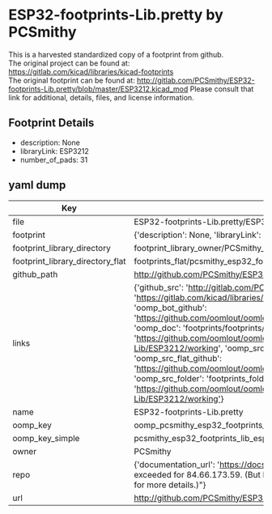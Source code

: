 # ESP32-footprints-Lib.pretty by PCSmithy  
This is a harvested standardized copy of a footprint from github.  
The original project can be found at:  
https://gitlab.com/kicad/libraries/kicad-footprints  
The original footprint can be found at:
http://gitlab.com/PCSmithy/ESP32-footprints-Lib.pretty/blob/master/ESP3212.kicad_mod
Please consult that link for additional, details, files, and license information.  
## Footprint Details
* description: None  
* libraryLink: ESP3212  
* number_of_pads: 31  
## yaml dump  
| Key | Value |  
| --- | --- |  
| file | ESP32-footprints-Lib.pretty/ESP3212.kicad_mod |  
| footprint | {'description': None, 'libraryLink': 'ESP3212', 'number_of_pads': 31} |  
| footprint_library_directory | footprint_library_owner/PCSmithy_ESP32-footprints-Lib.pretty |  
| footprint_library_directory_flat | footprints_flat/pcsmithy_esp32_footprints_lib_esp3212/working |  
| github_path | http://github.com/PCSmithy/ESP32-footprints-Lib.pretty/blob/master/ESP3212.kicad_mod |  
| links | {'github_src': 'http://gitlab.com/PCSmithy/ESP32-footprints-Lib.pretty/blob/master/ESP3212.kicad_mod', 'github_src_repo': 'https://gitlab.com/kicad/libraries/kicad-footprints', 'oomp_bot': 'footprints/pcsmithy_esp32_footprints_lib_esp3212/working', 'oomp_bot_github': 'https://github.com/oomlout/oomlout_oomp_footprint_bot/tree/main/footprints/pcsmithy_esp32_footprints_lib_esp3212/working', 'oomp_doc': 'footprints/footprints/PCSmithy/ESP32-footprints-Lib/ESP3212/working/', 'oomp_doc_github': 'https://github.com/oomlout/oomlout_oomp_footprint_doc/tree/main/footprints/footprints/PCSmithy/ESP32-footprints-Lib/ESP3212/working', 'oomp_src_flat': 'footprints_flat/footprints_flat/pcsmithy_esp32_footprints_lib_esp3212/working', 'oomp_src_flat_github': 'https://github.com/oomlout/oomlout_oomp_footprint_src/tree/main/footprints_flat/pcsmithy_esp32_footprints_lib_esp3212/working', 'oomp_src_folder': 'footprints_folder/footprints_folder/PCSmithy/ESP32-footprints-Lib/ESP3212/working', 'oomp_src_folder_github': 'https://github.com/oomlout/oomlout_oomp_footprint_src/tree/main/footprints_folder/PCSmithy/ESP32-footprints-Lib/ESP3212/working'} |  
| name | ESP32-footprints-Lib.pretty |  
| oomp_key | oomp_pcsmithy_esp32_footprints_lib_esp3212 |  
| oomp_key_simple | pcsmithy_esp32_footprints_lib_esp3212 |  
| owner | PCSmithy |  
| repo | {'documentation_url': 'https://docs.github.com/rest/overview/resources-in-the-rest-api#rate-limiting', 'message': "API rate limit exceeded for 84.66.173.59. (But here's the good news: Authenticated requests get a higher rate limit. Check out the documentation for more details.)"} |  
| url | http://github.com/PCSmithy/ESP32-footprints-Lib.pretty |  

